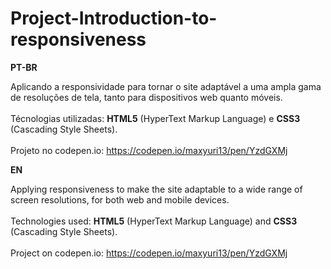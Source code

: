 # Project-Introduction-to-responsiveness

<strong>PT-BR</strong>

Aplicando a responsividade para tornar o site adaptável a uma ampla gama de resoluções de tela, tanto para dispositivos web quanto móveis.
<br><br>
Técnologias utilizadas: <strong>HTML5</strong> (HyperText Markup Language) e <strong>CSS3</strong> (Cascading Style Sheets). 
<br><br> 
Projeto no codepen.io: https://codepen.io/maxyuri13/pen/YzdGXMj

<strong>EN</strong>

Applying responsiveness to make the site adaptable to a wide range of screen resolutions, for both web and mobile devices.
<br><br>
Technologies used: <strong>HTML5</strong> (HyperText Markup Language) and <strong>CSS3</strong> (Cascading Style Sheets). 
<br><br>
Project on codepen.io: https://codepen.io/maxyuri13/pen/YzdGXMj
